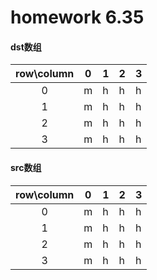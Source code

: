 # homework 6.35

#### dst数组
|row\column	|0|1|2|3|
|:-:		|-|-|-|-|
|0			|m|h|h|h|
|1			|m|h|h|h|
|2			|m|h|h|h|
|3			|m|h|h|h|

#### src数组
|row\column	|0|1|2|3|
|:-:		|-|-|-|-|
|0			|m|h|h|h|
|1			|m|h|h|h|
|2			|m|h|h|h|
|3			|m|h|h|h|